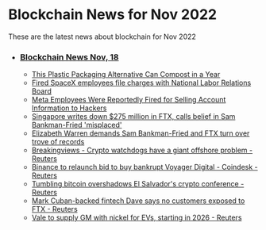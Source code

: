 # Blockchain News for Nov 2022
These are the latest news about blockchain for Nov 2022
- ### [Blockchain News Nov, 18](./18)
    - [This Plastic Packaging Alternative Can Compost in a Year](https://www.wired.com/story/wired-impact-shellworks-biodegradable-plastic/) 
    - [Fired SpaceX employees file charges with National Labor Relations Board](https://www.theverge.com/2022/11/17/23464180/spacex-employees-fired-elon-musk-charges-national-labor-relations-board) 
    - [Meta Employees Were Reportedly Fired for Selling Account Information to Hackers](https://gizmodo.com/meta-hackers-security-guards-facebook-instagram-1849798256) 
    - [Singapore writes down $275 million in FTX, calls belief in Sam Bankman-Fried 'misplaced'](https://www.cnn.com/2022/11/17/investing/singapore-temasek-writes-down-ftx-intl-hnk/index.html) 
    - [Elizabeth Warren demands Sam Bankman-Fried and FTX turn over trove of records](https://www.cnn.com/2022/11/17/investing/ftx-sbf-elizabeth-warren-crypto/index.html) 
    - [Breakingviews - Crypto watchdogs have a giant offshore problem - Reuters](https://www.reuters.com/breakingviews/crypto-watchdogs-have-giant-offshore-problem-2022-11-17/) 
    - [Binance to relaunch bid to buy bankrupt Voyager Digital - Coindesk - Reuters](https://www.reuters.com/technology/binance-relaunch-bid-buy-bankrupt-voyager-digital-coindesk-2022-11-17/) 
    - [Tumbling bitcoin overshadows El Salvador's crypto conference - Reuters](https://www.reuters.com/technology/tumbling-bitcoin-overshadows-el-salvadors-crypto-conference-2022-11-17/) 
    - [Mark Cuban-backed fintech Dave says no customers exposed to FTX - Reuters](https://www.reuters.com/technology/mark-cuban-backed-fintech-dave-says-no-customers-exposed-ftx-2022-11-17/) 
    - [Vale to supply GM with nickel for EVs, starting in 2026 - Reuters](https://www.reuters.com/markets/commodities/vale-supply-gm-with-nickel-evs-starting-2026-2022-11-17/) 
